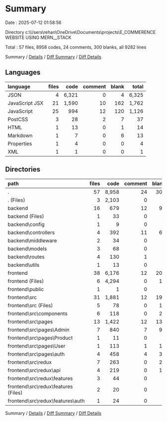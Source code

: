 # Summary

Date : 2025-07-12 01:58:56

Directory c:\\Users\\rehan\\OneDrive\\Documents\\projects\\E_COMMERENCE WEBSITE USING MERN__STACK

Total : 57 files,  8958 codes, 24 comments, 300 blanks, all 9282 lines

Summary / [Details](details.md) / [Diff Summary](diff.md) / [Diff Details](diff-details.md)

## Languages
| language | files | code | comment | blank | total |
| :--- | ---: | ---: | ---: | ---: | ---: |
| JSON | 4 | 6,321 | 0 | 4 | 6,325 |
| JavaScript JSX | 21 | 1,590 | 10 | 162 | 1,762 |
| JavaScript | 25 | 994 | 12 | 120 | 1,126 |
| PostCSS | 3 | 28 | 2 | 7 | 37 |
| HTML | 1 | 13 | 0 | 1 | 14 |
| Markdown | 1 | 7 | 0 | 6 | 13 |
| Properties | 1 | 4 | 0 | 0 | 4 |
| XML | 1 | 1 | 0 | 0 | 1 |

## Directories
| path | files | code | comment | blank | total |
| :--- | ---: | ---: | ---: | ---: | ---: |
| . | 57 | 8,958 | 24 | 300 | 9,282 |
| . (Files) | 3 | 2,103 | 0 | 2 | 2,105 |
| backend | 16 | 679 | 12 | 95 | 786 |
| backend (Files) | 1 | 33 | 0 | 2 | 35 |
| backend\\config | 1 | 9 | 0 | 2 | 11 |
| backend\\controllers | 4 | 392 | 11 | 68 | 471 |
| backend\\middleware | 2 | 34 | 0 | 7 | 41 |
| backend\\models | 3 | 68 | 0 | 8 | 76 |
| backend\\routes | 4 | 130 | 1 | 7 | 138 |
| backend\\utils | 1 | 13 | 0 | 1 | 14 |
| frontend | 38 | 6,176 | 12 | 203 | 6,391 |
| frontend (Files) | 6 | 4,294 | 0 | 13 | 4,307 |
| frontend\\public | 1 | 1 | 0 | 0 | 1 |
| frontend\\src | 31 | 1,881 | 12 | 190 | 2,083 |
| frontend\\src (Files) | 5 | 78 | 0 | 11 | 89 |
| frontend\\src\\components | 6 | 118 | 0 | 20 | 138 |
| frontend\\src\\pages | 13 | 1,422 | 12 | 138 | 1,572 |
| frontend\\src\\pages\\Admin | 7 | 840 | 7 | 91 | 938 |
| frontend\\src\\pages\\Product | 1 | 11 | 0 | 3 | 14 |
| frontend\\src\\pages\\User | 1 | 113 | 1 | 11 | 125 |
| frontend\\src\\pages\\auth | 4 | 458 | 4 | 33 | 495 |
| frontend\\src\\redux | 7 | 263 | 0 | 21 | 284 |
| frontend\\src\\redux\\api | 4 | 219 | 0 | 14 | 233 |
| frontend\\src\\redux\\features | 3 | 44 | 0 | 7 | 51 |
| frontend\\src\\redux\\features (Files) | 2 | 20 | 0 | 3 | 23 |
| frontend\\src\\redux\\features\\auth | 1 | 24 | 0 | 4 | 28 |

Summary / [Details](details.md) / [Diff Summary](diff.md) / [Diff Details](diff-details.md)